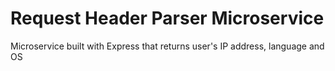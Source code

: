 # Request Header Parser Microservice

Microservice built with Express that returns user's IP address, language and OS